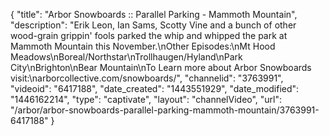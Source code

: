 {
    "title": "Arbor Snowboards :: Parallel Parking - Mammoth Mountain",
    "description": "Erik Leon, Ian Sams, Scotty Vine and a bunch of other wood-grain grippin' fools parked the whip and whipped the park at Mammoth Mountain this November.\nOther Episodes:\nMt Hood Meadows\nBoreal\/Northstar\nTrollhaugen\/Hyland\nPark City\nBrighton\nBear Mountain\nTo Learn more about Arbor Snowboards visit:\narborcollective.com\/snowboards\/",
    "channelid": "3763991",
    "videoid": "6417188",
    "date_created": "1443551929",
    "date_modified": "1446162214",
    "type": "captivate",
    "layout": "channelVideo",
    "url": "\/arbor\/arbor-snowboards-parallel-parking-mammoth-mountain\/3763991-6417188"
}